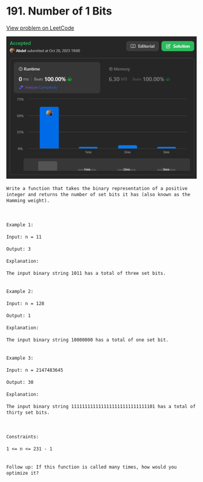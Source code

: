 # 191. Number of 1 Bits

[View problem on LeetCode](https://leetcode.com/problems/number-of-1-bits/)

![Submission](image.png)

```
Write a function that takes the binary representation of a positive integer and returns the number of set bits it has (also known as the Hamming weight).



Example 1:

Input: n = 11

Output: 3

Explanation:

The input binary string 1011 has a total of three set bits.


Example 2:

Input: n = 128

Output: 1

Explanation:

The input binary string 10000000 has a total of one set bit.


Example 3:

Input: n = 2147483645

Output: 30

Explanation:

The input binary string 1111111111111111111111111111101 has a total of thirty set bits.



Constraints:

1 <= n <= 231 - 1


Follow up: If this function is called many times, how would you optimize it?
```
